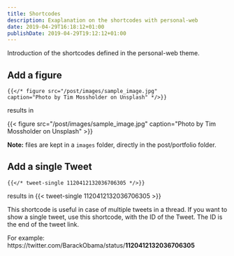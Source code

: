 ```yaml
---
title: Shortcodes
description: Exaplanation on the shortcodes with personal-web
date: 2019-04-29T16:18:12+01:00
publishDate: 2019-04-29T19:12:12+01:00
---
```


Introduction of the shortcodes defined in the personal-web theme.

<!--more-->

## Add a figure
```go-html-template
{{</* figure src="/post/images/sample_image.jpg" 
caption="Photo by Tim Mossholder on Unsplash" */>}}
```

results in

{{< figure src="/post/images/sample_image.jpg" caption="Photo by Tim Mossholder on Unsplash" >}}

**Note:** files are kept in a `images` folder, directly in the post/portfolio folder.


## Add a single Tweet
```go-html-template
{{</* tweet-single 1120412132036706305 */>}}
```

results in
{{< tweet-single 1120412132036706305 >}}

This shortcode is useful in case of multiple tweets in a thread. If you want to show a single tweet, use this shortcode, with the ID of the Tweet. The ID is the end of the tweet link.

For example: \
https://<span></span>twitter.com/BarackObama/status/**1120412132036706305**
